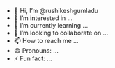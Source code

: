 - 👋 Hi, I’m @rushikeshgumladu
- 👀 I’m interested in ...
- 🌱 I’m currently learning ...
- 💞️ I’m looking to collaborate on ...
- 📫 How to reach me ...
- 😄 Pronouns: ...
- ⚡ Fun fact: ...

<!---
rushikeshgumladu/rushikeshgumladu is a ✨ special ✨ repository because its `README.md` (this file) appears on your GitHub profile.
You can click the Preview link to take a look at your changes.
--->
